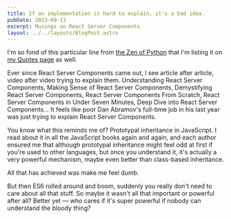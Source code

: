 ```yaml
---
title: If an implementation is hard to explain, it's a bad idea.
pubDate: 2023-09-13
excerpt: Musings on React Server Components
layout: ../../layouts/BlogPost.astro
---
```


I'm so fond of this particular line from [the Zen of Python](https://peps.python.org/pep-0020/) that I'm listing it on [my Quotes page](/quotes) as well.

Ever since React Server Components came out, I see article after article, video after video trying to explain them.
Understanding React Server Components,
Making Sense of React Server Components,
Demystifying React Server Components,
React Server Components From Scratch,
React Server Components in Under Seven Minutes,
Deep Dive into React Server Components...
It feels like poor Dan Abramov's full-time job in his last year was just trying to explain React Server Components.

You know what this reminds me of? Prototypal inheritance in JavaScript.
I read about it in all the JavaScript books again and again,
and each author ensured me that although prototypal inheritance might feel odd at first if you're used to other languages,
but once you understand it, it's actually a very powerful mechanism, maybe even better than class-based inheritance.

All that has achieved was make me feel dumb.

But then ES6 rolled around and boom, suddenly you really don't need to care about all that stuff.
So maybe it wasn't all that important or powerful after all?
Better yet — who cares if it's super powerful if nobody can understand the bloody thing?